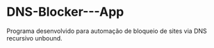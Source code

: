 # DNS-Blocker---App
Programa desenvolvido para automação de bloqueio de sites via DNS recursivo unbound.
